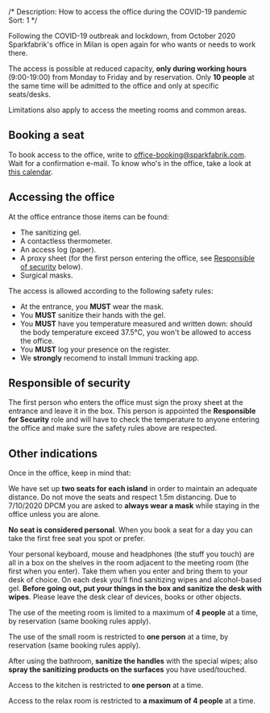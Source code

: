 /*
Description: How to access the office during the COVID-19 pandemic
Sort: 1
*/

Following the COVID-19 outbreak and lockdown, from October 2020 Sparkfabrik's office in Milan is open again for who wants or needs to work there.

The access is possible at reduced capacity, **only during working hours** (9:00-19:00) from Monday to Friday and by reservation.
Only **10 people** at the same time will be admitted to the office and only at specific seats/desks.

Limitations also apply to access the meeting rooms and common areas.

## Booking a seat

To book access to the office, write to office-booking@sparkfabrik.com.
Wait for a confirmation e-mail. To know who's in the office, take a look at [this calendar](https://calendar.google.com/calendar/u/1?cid=YWdhdmVlLmNvbV8xZWFlZmxmbzRxOXNpZmZtNGJqNnVta3B1a0Bncm91cC5jYWxlbmRhci5nb29nbGUuY29t).

## Accessing the office

At the office entrance those items can be found:

* The sanitizing gel.
* A contactless thermometer.
* An access log (paper).
* A proxy sheet (for the first person entering the office, see [Responsible of security](#responsible-of-security) below).
* Surgical masks.

The access is allowed according to the following safety rules:

* At the entrance, you **MUST** wear the mask.
* You **MUST** sanitize their hands with the gel.
* You **MUST** have you temperature measured and written down: should the body temperature exceed 37.5°C, you won't be allowed to access the office.
* You **MUST** log your presence on the register.
* We **strongly** recomend to install Immuni tracking app.

## Responsible of security

The first person who enters the office must sign the proxy sheet at the entrance and leave it in the box.
This person is appointed the **Responsible for Security** role and will have to check the temperature to anyone entering the office and make sure the safety rules above are respected.

## Other indications

Once in the office, keep in mind that:

We have set up **two seats for each island** in order to maintain an adequate distance. Do not move the seats and respect 1.5m distancing. Due to 7/10/2020 DPCM you are asked to **always wear a mask** while staying in the office unless you are alone.

**No seat is considered personal**. When you book a seat for a day you can take the first free seat you spot or prefer.

Your personal keyboard, mouse and headphones (the stuff you touch) are all in a box on the shelves in the room adjacent to the meeting room (the first when you enter). Take them when you enter and bring them to your desk of choice.
On each desk you'll find sanitizing wipes and alcohol-based gel. **Before going out, put your things in the box and sanitize the desk with wipes**. Please leave the desk clear of devices, books or other objects.

The use of the meeting room is limited to a maximum of **4 people** at a time, by reservation (same booking rules apply).

The use of the small room is restricted to **one person** at a time, by reservation (same booking rules apply).

After using the bathroom, **sanitize the handles** with the special wipes; also **spray the sanitizing products on the surfaces** you have used/touched.

Access to the kitchen is restricted to **one person** at a time.

Access to the relax room is restricted to **a maximum of 4 people** at a time.
